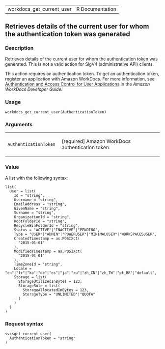<table style="width: 100%;">
<tbody>
<tr class="odd">
<td>workdocs_get_current_user</td>
<td style="text-align: right;">R Documentation</td>
</tr>
</tbody>
</table>

## Retrieves details of the current user for whom the authentication token was generated

### Description

Retrieves details of the current user for whom the authentication token
was generated. This is not a valid action for SigV4 (administrative API)
clients.

This action requires an authentication token. To get an authentication
token, register an application with Amazon WorkDocs. For more
information, see [Authentication and Access Control for User
Applications](https://docs.aws.amazon.com/workdocs/latest/developerguide/wd-auth-user.html)
in the *Amazon WorkDocs Developer Guide*.

### Usage

    workdocs_get_current_user(AuthenticationToken)

### Arguments

<table>
<colgroup>
<col style="width: 35%" />
<col style="width: 65%" />
</colgroup>
<tbody>
<tr class="odd">
<td><code
id="workdocs_get_current_user_:_AuthenticationToken">AuthenticationToken</code></td>
<td><p>[required] Amazon WorkDocs authentication token.</p></td>
</tr>
</tbody>
</table>

### Value

A list with the following syntax:

    list(
      User = list(
        Id = "string",
        Username = "string",
        EmailAddress = "string",
        GivenName = "string",
        Surname = "string",
        OrganizationId = "string",
        RootFolderId = "string",
        RecycleBinFolderId = "string",
        Status = "ACTIVE"|"INACTIVE"|"PENDING",
        Type = "USER"|"ADMIN"|"POWERUSER"|"MINIMALUSER"|"WORKSPACESUSER",
        CreatedTimestamp = as.POSIXct(
          "2015-01-01"
        ),
        ModifiedTimestamp = as.POSIXct(
          "2015-01-01"
        ),
        TimeZoneId = "string",
        Locale = "en"|"fr"|"ko"|"de"|"es"|"ja"|"ru"|"zh_CN"|"zh_TW"|"pt_BR"|"default",
        Storage = list(
          StorageUtilizedInBytes = 123,
          StorageRule = list(
            StorageAllocatedInBytes = 123,
            StorageType = "UNLIMITED"|"QUOTA"
          )
        )
      )
    )

### Request syntax

    svc$get_current_user(
      AuthenticationToken = "string"
    )
